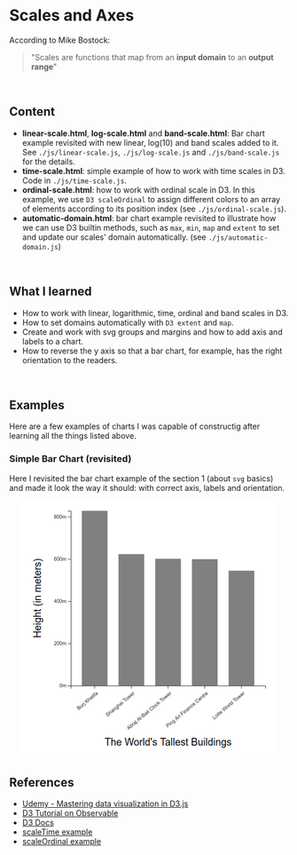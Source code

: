 # Scales and Axes

According to Mike Bostock: 

> "Scales are functions that map from an **input domain** to an **output range**"

<br>

## Content

- **linear-scale.html**, **log-scale.html** and **band-scale.html**: Bar chart example revisited with new linear, log(10) and band scales added to it. See `./js/linear-scale.js`, `./js/log-scale.js` and `./js/band-scale.js` for the details.
- **time-scale.html**: simple example of how to work with time scales in D3. Code in `./js/time-scale.js`.
- **ordinal-scale.html**: how to work with ordinal scale in D3. In this example, we use `D3 scaleOrdinal` to assign different colors to an array of elements according to its position index (see `./js/ordinal-scale.js`).
- **automatic-domain.html**: bar chart example revisited to illustrate how we can use D3 builtin methods, such as `max`, `min`, `map` and `extent` to set and update our scales' domain automatically. (see `./js/automatic-domain.js`) 

<br>

## What I learned

- How to work with linear, logarithmic, time, ordinal and band scales in D3.
- How to set domains automatically with `D3 extent` and `map`.
- Create and work with svg groups and margins and how to add axis and labels to a chart.
- How to reverse the y axis so that a bar chart, for example, has the right orientation to the readers.

<br>

## Examples

Here are a few examples of charts I was capable of constructig after learning all the things listed above. 

### Simple Bar Chart (revisited)

Here I revisited the bar chart example of the section 1 (about `svg` basics) and made it look the way it should: with correct axis, labels and orientation.

<p align='center'>
    <img src='./prints/simple-bar-chart.png'>
</p>


## References

- [Udemy - Mastering data visualization in D3.js](https://www.udemy.com/course/masteringd3js)
- [D3 Tutorial on Observable](https://observablehq.com/@d3/learn-d3)
- [D3 Docs](https://github.com/d3/d3/wiki)
- [scaleTime example](https://bl.ocks.org/d3indepth/8948c9936c71e63ef2647bc4cc2ebf78)
- [scaleOrdinal example](https://bl.ocks.org/d3indepth/fabe4d1adbf658c0b73c74d3ea36d465)